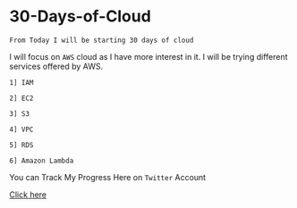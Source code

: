 # 30-Days-of-Cloud


```From Today I will be starting 30 days of cloud ```


I will focus on ```AWS``` cloud as I have more interest in it.
I will be trying different services offered by AWS.

```1] IAM```


```2] EC2```


```3] S3```


```4] VPC```


```5] RDS```


```6] Amazon Lambda```


You can Track My Progress Here on ```Twitter``` Account

[Click here](https://twitter.com/bhonde_abhishek)
